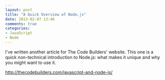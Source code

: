 ```yaml
---
layout: post
title: "A Quick Overview of Node.js"
date: 2013-02-07 13:46
comments: true
categories: 
- JavaScript
- Node
---
```


I've written another article for The Code Builders' website.  This one is a quick non-technical introduction to Node.js: what makes it unique and why you might want to use it.

<http://thecodebuilders.com/javascript-and-node-js/>
